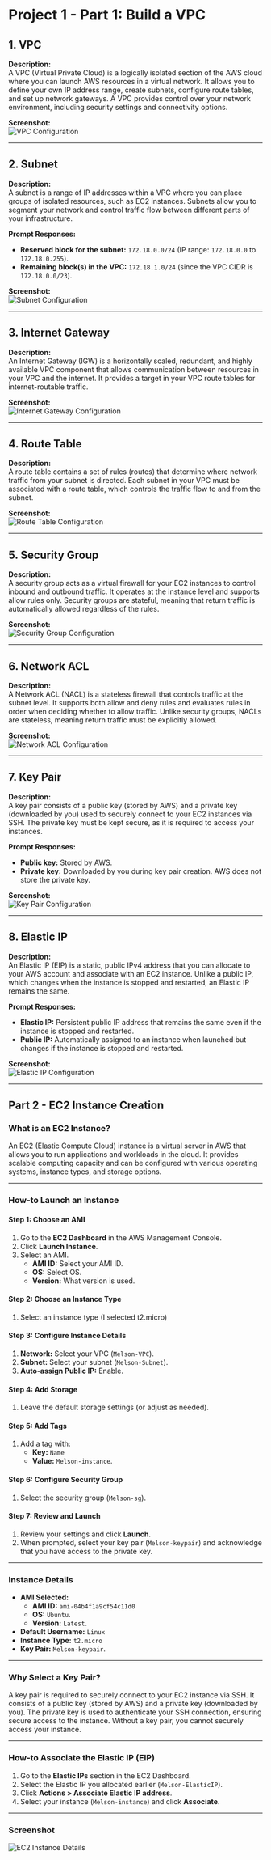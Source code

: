 # Project 1 - Part 1: Build a VPC

## 1. VPC
**Description:**  
A VPC (Virtual Private Cloud) is a logically isolated section of the AWS cloud where you can launch AWS resources in a virtual network. It allows you to define your own IP address range, create subnets, configure route tables, and set up network gateways. A VPC provides control over your network environment, including security settings and connectivity options.

**Screenshot:**  
![VPC Configuration](Project/ScreenShots/VPC.png)  


---

## 2. Subnet
**Description:**  
A subnet is a range of IP addresses within a VPC where you can place groups of isolated resources, such as EC2 instances. Subnets allow you to segment your network and control traffic flow between different parts of your infrastructure.

**Prompt Responses:**  
- **Reserved block for the subnet:** `172.18.0.0/24` (IP range: `172.18.0.0` to `172.18.0.255`).  
- **Remaining block(s) in the VPC:** `172.18.1.0/24` (since the VPC CIDR is `172.18.0.0/23`).

**Screenshot:**  
![Subnet Configuration](Project/ScreenShots/Subnet.png)  


---

## 3. Internet Gateway
**Description:**  
An Internet Gateway (IGW) is a horizontally scaled, redundant, and highly available VPC component that allows communication between resources in your VPC and the internet. It provides a target in your VPC route tables for internet-routable traffic.

**Screenshot:**  
![Internet Gateway Configuration](Project/ScreenShots/GateWay.png)  


---

## 4. Route Table
**Description:**  
A route table contains a set of rules (routes) that determine where network traffic from your subnet is directed. Each subnet in your VPC must be associated with a route table, which controls the traffic flow to and from the subnet.

**Screenshot:**  
![Route Table Configuration](Project/ScreenShots/RouteTable.png)  


---

## 5. Security Group
**Description:**  
A security group acts as a virtual firewall for your EC2 instances to control inbound and outbound traffic. It operates at the instance level and supports allow rules only. Security groups are stateful, meaning that return traffic is automatically allowed regardless of the rules.

**Screenshot:**  
![Security Group Configuration](Project/ScreenShots/SecurityGroup.png)  


---

## 6. Network ACL
**Description:**  
A Network ACL (NACL) is a stateless firewall that controls traffic at the subnet level. It supports both allow and deny rules and evaluates rules in order when deciding whether to allow traffic. Unlike security groups, NACLs are stateless, meaning return traffic must be explicitly allowed.

**Screenshot:**  
![Network ACL Configuration](Project/ScreenShots/NetworkACL.png)  


---

## 7. Key Pair
**Description:**  
A key pair consists of a public key (stored by AWS) and a private key (downloaded by you) used to securely connect to your EC2 instances via SSH. The private key must be kept secure, as it is required to access your instances.

**Prompt Responses:**  
- **Public key:** Stored by AWS.  
- **Private key:** Downloaded by you during key pair creation. AWS does not store the private key.

**Screenshot:**  
![Key Pair Configuration](Project/ScreenShots/KeyPair.png)  


---

## 8. Elastic IP
**Description:**  
An Elastic IP (EIP) is a static, public IPv4 address that you can allocate to your AWS account and associate with an EC2 instance. Unlike a public IP, which changes when the instance is stopped and restarted, an Elastic IP remains the same.

**Prompt Responses:**  
- **Elastic IP:** Persistent public IP address that remains the same even if the instance is stopped and restarted.  
- **Public IP:** Automatically assigned to an instance when launched but changes if the instance is stopped and restarted.

**Screenshot:**  
![Elastic IP Configuration](Project/ScreenShots/ElasticIP.png)  


---

## Part 2 - EC2 Instance Creation

### What is an EC2 Instance?
An EC2 (Elastic Compute Cloud) instance is a virtual server in AWS that allows you to run applications and workloads in the cloud. It provides scalable computing capacity and can be configured with various operating systems, instance types, and storage options.

---

### How-to Launch an Instance

#### Step 1: Choose an AMI
1. Go to the **EC2 Dashboard** in the AWS Management Console.
2. Click **Launch Instance**.
3. Select an AMI.
   - **AMI ID:** Select your AMI ID.
   - **OS:** Select OS.
   - **Version:** What version is used.

#### Step 2: Choose an Instance Type
1. Select an instance type (I selected t2.micro)

#### Step 3: Configure Instance Details
1. **Network:** Select your VPC (`Melson-VPC`).
2. **Subnet:** Select your subnet (`Melson-Subnet`).
3. **Auto-assign Public IP:** Enable.

#### Step 4: Add Storage
1. Leave the default storage settings (or adjust as needed).

#### Step 5: Add Tags
1. Add a tag with:
   - **Key:** `Name`
   - **Value:** `Melson-instance`.

#### Step 6: Configure Security Group
1. Select the security group (`Melson-sg`).

#### Step 7: Review and Launch
1. Review your settings and click **Launch**.
2. When prompted, select your key pair (`Melson-keypair`) and acknowledge that you have access to the private key.

---

### Instance Details
- **AMI Selected:**
  - **AMI ID:** `ami-04b4f1a9cf54c11d0`
  - **OS:** `Ubuntu`.
  - **Version:** `Latest`.
- **Default Username:** `Linux` 
- **Instance Type:** `t2.micro`
- **Key Pair:** `Melson-keypair`.

---

### Why Select a Key Pair?
A key pair is required to securely connect to your EC2 instance via SSH. It consists of a public key (stored by AWS) and a private key (downloaded by you). The private key is used to authenticate your SSH connection, ensuring secure access to the instance. Without a key pair, you cannot securely access your instance.

---

### How-to Associate the Elastic IP (EIP)
1. Go to the **Elastic IPs** section in the EC2 Dashboard.
2. Select the Elastic IP you allocated earlier (`Melson-ElasticIP`).
3. Click **Actions > Associate Elastic IP address**.
4. Select your instance (`Melson-instance`) and click **Associate**.

---

### Screenshot
![EC2 Instance Details](Project/ScreenShots/LaunchInstance.png)
